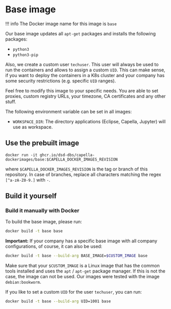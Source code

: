 <!--
 ~ SPDX-FileCopyrightText: Copyright DB Netz AG and the capella-collab-manager contributors
 ~ SPDX-License-Identifier: Apache-2.0
 -->

# Base image

<!-- prettier-ignore -->
!!! info
    The Docker image name for this image is `base`

Our base image updates all `apt-get` packages and installs the following packages:

- `python3`
- `python3-pip`

Also, we create a custom user `techuser`. This user will always be used to run the
containers and allows to assign a custom `UID`. This can make sense, if you want to
deploy the containers in a K8s cluster and your company has some security restrictions
(e.g. specific `UID` ranges).

Feel free to modify this image to your specific needs. You are able to set proxies,
custom registry URLs, your timezone, CA certificates and any other stuff.

The following environment variable can be set in all images:

- `WORKSPACE_DIR`: The directory applications (Eclipse, Capella, Jupyter) will use as workspace.

## Use the prebuilt image

```
docker run -it ghcr.io/dsd-dbs/capella-dockerimages/base:$CAPELLA_DOCKER_IMAGES_REVISION
```

where `$CAPELLA_DOCKER_IMAGES_REVISION` is the tag or branch of this repository. In case of branches, replace all characters matching the regex `[^a-zA-Z0-9.]` with `-`.

## Build it yourself

### Build it manually with Docker

To build the base image, please run:

```zsh
docker build -t base base
```

**Important:**
If your company has a specific base image with all company configurations, of course,
it can also be used:

```zsh
docker build -t base --build-arg BASE_IMAGE=$CUSTOM_IMAGE base
```

Make sure that your `$CUSTOM_IMAGE` is a Linux image that has the common tools installed
and uses the `apt` / `apt-get` package manager. If this is not the case, the image
can not be used. Our images were tested with the image `debian:bookworm`.

If you like to set a custom `UID` for the user `techuser`, you can run:

```zsh
docker build -t base --build-arg UID=1001 base
```
